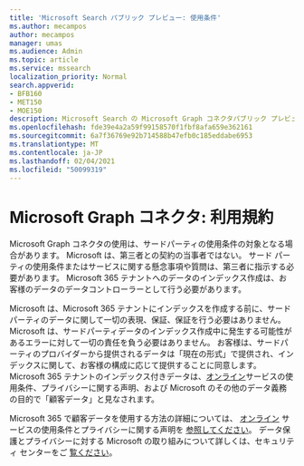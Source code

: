 ```yaml
---
title: 'Microsoft Search パブリック プレビュー: 使用条件'
ms.author: mecampos
author: mecampos
manager: umas
ms.audience: Admin
ms.topic: article
ms.service: mssearch
localization_priority: Normal
search.appverid:
- BFB160
- MET150
- MOE150
description: Microsoft Search の Microsoft Graph コネクタパブリック プレビューの法的条件
ms.openlocfilehash: fde39e4a2a59f99158570f1fbf8afa659e362161
ms.sourcegitcommit: 6a7f36769e92b714588b47efb0c185eddabe6953
ms.translationtype: MT
ms.contentlocale: ja-JP
ms.lasthandoff: 02/04/2021
ms.locfileid: "50099319"
---
```

<!---Previous ms.author: anfowler --->

# <a name="microsoft-graph-connectors-terms-of-use"></a>Microsoft Graph コネクタ: 利用規約

Microsoft Graph コネクタの使用は、サードパーティの使用条件の対象となる場合があります。 Microsoft は、第三者との契約の当事者ではない。 サード パーティの使用条件またはサービスに関する懸念事項や質問は、第三者に指示する必要があります。 Microsoft 365 テナントへのデータのインデックス作成は、お客様のデータのデータコントローラーとして行う必要があります。

Microsoft は、Microsoft 365 テナントにインデックスを作成する前に、サードパーティのデータに関して一切の表現、保証、保証を行う必要はありません。  Microsoft は、サードパーティデータのインデックス作成中に発生する可能性があるエラーに対して一切の責任を負う必要はありません。  お客様は、サードパーティのプロバイダーから提供されるデータは「現在の形式」で提供され、インデックスに関して、お客様の構成に応じて提供することに同意します。 Microsoft 365 テナントのインデックス付きデータは、[オンライン](http://www.microsoftvolumelicensing.com/Downloader.aspx?documenttype=OST&lang=English)サービスの使用条件、プライバシーに関する声明[](https://privacy.microsoft.com/privacystatement)、および Microsoft のその他のデータ義務の目的で「顧客データ」と見なされます。

Microsoft 365 で顧客データを使用する方法の詳細については、 [オンライン](http://www.microsoftvolumelicensing.com/Downloader.aspx?documenttype=OST&lang=English) サービスの使用条件とプライバシーに関する声明を [参照してください](https://privacy.microsoft.com/privacystatement)。 データ保護とプライバシーに対する Microsoft の取り組みについて詳しくは、セキュリティ センターをご [覧ください](https://www.microsoft.com/trust-center)。
